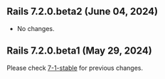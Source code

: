 ## Rails 7.2.0.beta2 (June 04, 2024) ##

*   No changes.


## Rails 7.2.0.beta1 (May 29, 2024) ##


Please check [7-1-stable](https://github.com/rails/rails/blob/7-1-stable/guides/CHANGELOG.md) for previous changes.
